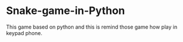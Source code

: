 # Snake-game-in-Python
This game based on python and this is remind those game how play in keypad phone.
